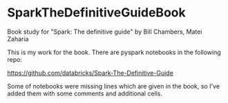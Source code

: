 # SparkTheDefinitiveGuideBook
Book study for "Spark: The definitive guide" by Bill Chambers, Matei Zaharia

This is my work for the book. There are pyspark notebooks in the following repo: 

https://github.com/databricks/Spark-The-Definitive-Guide

Some of notebooks were missing lines which are given in the book, so I've added them with some comments and additional cells. 
